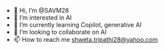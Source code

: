 - 👋 Hi, I’m @SAVM28
- 👀 I’m interested in AI
- 🌱 I’m currently learning Copilot, generative AI
- 💞️ I’m looking to collaborate on AI
- 📫 How to reach me shweta.tripathi28@yahoo.com

<!---
SAVM28/SAVM28 is a ✨ special ✨ repository because its `README.md` (this file) appears on your GitHub profile.
You can click the Preview link to take a look at your changes.
--->
